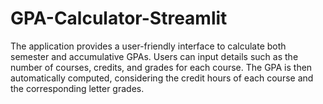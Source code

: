 # GPA-Calculator-Streamlit
The application provides a user-friendly interface to calculate both semester and accumulative GPAs. Users can input details such as the number of courses, credits, and grades for each course. The GPA is then automatically computed, considering the credit hours of each course and the corresponding letter grades.
